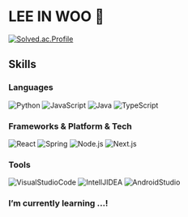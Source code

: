 # LEE IN WOO 👋
[![Solved.ac.Profile](http://mazassumnida.wtf/api/v2/generate_badge?boj=inwoo2ya)](https://solved.ac/inwoo2ya/)


## Skills

### Languages
![Python](https://img.shields.io/badge/Python-3776AB.svg?&style=for-the-badge&logo=Python&logoColor=white) 
![JavaScript](https://img.shields.io/badge/JavaScript-F7DF1E.svg?&style=for-the-badge&logo=JavaScript&logoColor=black)
![Java](https://img.shields.io/badge/Java-3776AB.svg?&style=for-the-badge&logo=Java&logoColor=white)
![TypeScript](https://img.shields.io/badge/TypeScript-3178C6.svg?&style=for-the-badge&logo=TypeScript&logoColor=White)
### Frameworks & Platform & Tech
![React](https://img.shields.io/badge/React-61DAFB.svg?&style=for-the-badge&logo=React&logoColor=white)
![Spring](https://img.shields.io/badge/Spring-3DDC84.svg?&style=for-the-badge&logo=Spring&logoColor=white)
![Node.js](https://img.shields.io/badge/Node.js-339933.svg?&style=for-the-badge&logo=Node.js&logoColor=white)
![Next.js](https://img.shields.io/badge/Next.js-000000.svg?&style=for-the-badge&logo=Next.js&logoColor=white)
### Tools
![VisualStudioCode](https://img.shields.io/badge/VisualStudioCode-FF3366.svg?&style=for-the-badge&logo=VisualStudioCode&logoColor=white)
![IntellJIDEA](https://img.shields.io/badge/IntelliJIDEA-000000.svg?&style=for-the-badge&logo=IntelliJIDEA&logoColor=white)
![AndroidStudio](https://img.shields.io/badge/AndroidStudio-3DDC84.svg?style=for-the-badge&logo=AndroidStudio&logoColor=white)
### I’m currently learning ...!
<!--
**inwoo2ya/inwoo2ya** is a ✨ _special_ ✨ repository because its `README.md` (this file) appears on your GitHub profile.

Here are some ideas to get you started:

- 🔭 I’m currently working on ...
- 🌱 I’m currently learning ...
- 👯 I’m looking to collaborate on ...
- 🤔 I’m looking for help with ...
- 💬 Ask me about ...
- 📫 How to reach me: ...
- 😄 Pronouns: ...
- ⚡ Fun fact: ...
-->
